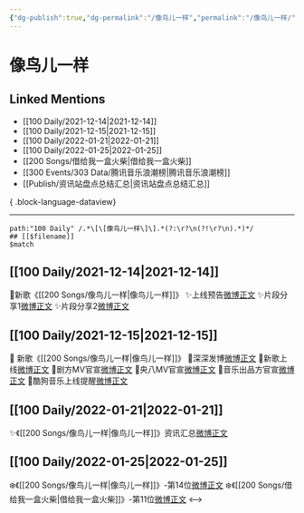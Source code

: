 ```yaml
---
{"dg-publish":true,"dg-permalink":"/像鸟儿一样","permalink":"/像鸟儿一样/","created":"2022-12-22T16:19:16.000+08:00","updated":"2023-08-24T17:56:47.555+08:00"}
---
```


# 像鸟儿一样

## Linked Mentions
- [[100 Daily/2021-12-14\|2021-12-14]]
- [[100 Daily/2021-12-15\|2021-12-15]]
- [[100 Daily/2022-01-21\|2022-01-21]]
- [[100 Daily/2022-01-25\|2022-01-25]]
- [[200 Songs/借给我一盒火柴\|借给我一盒火柴]]
- [[300 Events/303 Data/腾讯音乐浪潮榜\|腾讯音乐浪潮榜]]
- [[Publish/资讯站盘点总结汇总\|资讯站盘点总结汇总]]

{ .block-language-dataview}

---

```expander
path:"100 Daily" /.*\[\[像鸟儿一样\]\].*(?:\r?\n(?!\r?\n).*)*/
## [[$filename]]
$match
```
## [[100 Daily/2021-12-14\|2021-12-14]]
🌸新歌《[[200 Songs/像鸟儿一样\|像鸟儿一样]]》
✨上线预告[微博正文](https://m.weibo.cn/6466290670/4714409803385014)
✨片段分享1[微博正文](https://m.weibo.cn/6466290670/4714356544115131)
✨片段分享2[微博正文](https://m.weibo.cn/6466290670/4714360554131355)
## [[100 Daily/2021-12-15\|2021-12-15]]
🌟 新歌《[[200 Songs/像鸟儿一样\|像鸟儿一样]]》
💫深深发博[微博正文](https://m.weibo.cn/6466290670/4714625360990157)
💫新歌上线[微博正文](https://m.weibo.cn/6466290670/4714612719092419)
💫剧方MV官宣[微博正文](https://m.weibo.cn/6466290670/4714611477578569)
💫央八MV官宣[微博正文](https://m.weibo.cn/6466290670/4714618197641348)
💫音乐出品方官宣[微博正文](https://m.weibo.cn/6466290670/4714618784056790)
💫酷狗音乐上线提醒[微博正文](https://m.weibo.cn/6466290670/4714613944092458)
## [[100 Daily/2022-01-21\|2022-01-21]]
✨《[[200 Songs/像鸟儿一样\|像鸟儿一样]]》资讯汇总[微博正文](https://m.weibo.cn/6466290670/4728162019443309)
## [[100 Daily/2022-01-25\|2022-01-25]]
❄️《[[200 Songs/像鸟儿一样\|像鸟儿一样]]》-第14位[微博正文](https://m.weibo.cn/6466290670/4729555933200879)
❄️《[[200 Songs/借给我一盒火柴\|借给我一盒火柴]]》-第11位[微博正文](https://m.weibo.cn/6466290670/4729602738226005)
<-->